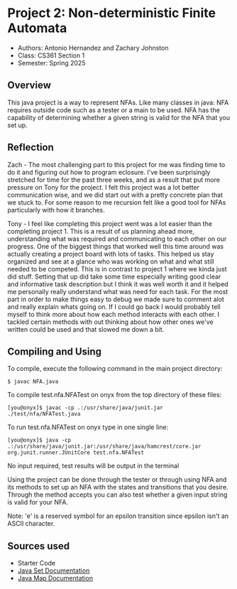 # Project 2: Non-deterministic Finite Automata

* Authors: Antonio Hernandez and Zachary Johnston
* Class: CS361 Section 1
* Semester: Spring 2025

## Overview

This java project is a way to represent NFAs. Like many classes in java: NFA requires outside 
code such as a tester or a main to be used. NFA has the capability of determining whether a given string
is valid for the NFA that you set up.

## Reflection

Zach - The most challenging part to this project for me was finding time to do it and figuring out how to program
eclosure. I've been surprisingly stretched for time for the past three weeks, and as a result that put more pressure
on Tony for the project. I felt this project was a lot better communication wise, and we did start out
with a pretty concrete plan that we stuck to. For some reason to me recursion felt like a good tool for NFAs particularly
with how it branches. 

Tony - I feel like completing this project went was a lot easier than the completing project 1. This is a result of us planning ahead more, understanding what was required and communicating to each other on our progress. One of the biggest things that worked well this time around was actually creating a project board with lots of tasks. This helped us stay organized and see at a glance who was working on what and what still needed to be competed. This is in contrast to project 1 where we kinda just did stuff. Setting that up did take some time especially writing good clear and informative task description but I think it was well worth it and it helped me personally really understand what was need for each task. For the most part in order to make things easy to debug we made sure to comment alot and really explain whats going on. If I could go back I would probably tell myself to think more about how each method interacts with each other. I tackled certain methods with out thinking about how other ones we've written could be used and that slowed me down a bit.

## Compiling and Using

To compile, execute the following command in the main project directory:
```
$ javac NFA.java
```

To compile test.nfa.NFATest on onyx from the top directory of these files:
```
[you@onyx]$ javac -cp .:/usr/share/java/junit.jar ./test/nfa/NFATest.java
```
To run test.nfa.NFATest on onyx type in one single line:
```
[you@onyx]$ java -cp .:/usr/share/java/junit.jar:/usr/share/java/hamcrest/core.jar
org.junit.runner.JUnitCore test.nfa.NFATest
```
No input required, test results will be output in the terminal

Using the project can be done through the tester or through using NFA and its methods to set
up an NFA with the states and transitions that you desire. Through the method accepts you can also test whether a 
given input string is valid for your NFA. 

Note: 'e' is a reserved symbol for an epsilon transition since epsilon isn't an ASCII character.

## Sources used
* Starter Code
* [Java Set Documentation](https://docs.oracle.com/javase/8/docs/api/java/util/Set.html)
* [Java Map Documentation](https://docs.oracle.com/javase/8/docs/api/java/util/Map.html)


